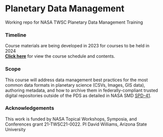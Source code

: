 # Planetary Data Management
Working repo for NASA TWSC Planetary Data Management Training

### Timeline
Course materials are being developed in 2023 for courses to be held in 2024<br/>
**[Click here](https://github.com/mahunterUSGS/TWSC_Data_Management/blob/main/DOCS/Schedule.md)** for view the course schedule and contents.

### Scope
This course will address data management best practices for the most common data formats in planetary science (CSVs, Images, GIS data), authoring metadata, and how to archive them in federally-compliant trusted digital repositories outside of the PDS as detailed in NASA SMD [SPD-41](https://science.nasa.gov/science-red/s3fs-public/atoms/files/Scientific%20Information%20policy%20SPD-41.pdf).

### Acknowledgements
This work is funded by NASA Topical Workshops, Symposia, and Conferences grant 21-TWSC21-0022. PI David Williams, Arizona State University

